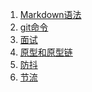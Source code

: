 1. [Markdown语法](https://github.com/YongSheng511/note/issues/1)<br>
2. [git命令](https://github.com/YongSheng511/note/issues/2)<br>
3. [面试](https://github.com/YongSheng511/note/issues/3)<br>
4. [原型和原型链](https://github.com/YongSheng511/note/issues/4)<br>
5. [防抖](https://github.com/YongSheng511/note/issues/5)<br>
6. [节流](https://github.com/YongSheng511/note/issues/6)<br>
